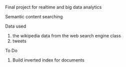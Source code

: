 Final project for realtime and big data analytics

Semantic content searching

Data used
1. the wikipedia data from the web search engine class
2. tweets 

To Do
1. Build inverted index for documents


